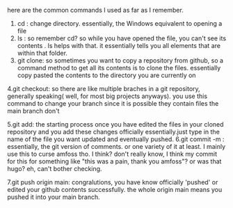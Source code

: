 here are the common commands I used as far as I remember.

1. cd : change directory. essentially, the Windows equivalent to opening a file
2. ls : so remember cd? so while you have opened the file, you can't see its contents . ls helps with that. it essentially tells you all elements that are within that folder.
3. git clone: so sometimes you want to copy a repository from github, so a command method to get all its contents is to clone the files. essentially copy pasted the contents to the directory you are
currently on 

4.git checkout: so there are like multiple braches in a git repository, generally speaking( well, for most big projects anyways). you use this command to change your branch since it is possible they contain
files the main branch don't

5.git add: the starting process once you have edited the files in your cloned repository and you add these changes officially essentially.just type in the name of the file you want updated and eventually 
pushed.
6.git commit -m : essentially, the git version of comments. or one variety of it at least. I mainly use this to curse amfoss tho. I think? don't really know, I think my commit for this for something like
"this was a pain, thank you amfoss"? or was that hugo? eh, can't bother checking.

7.git push origin main: congralutions, you have know officially 'pushed' or edited your github contents successfully. the whole origin main means you pushed it into your main branch.

